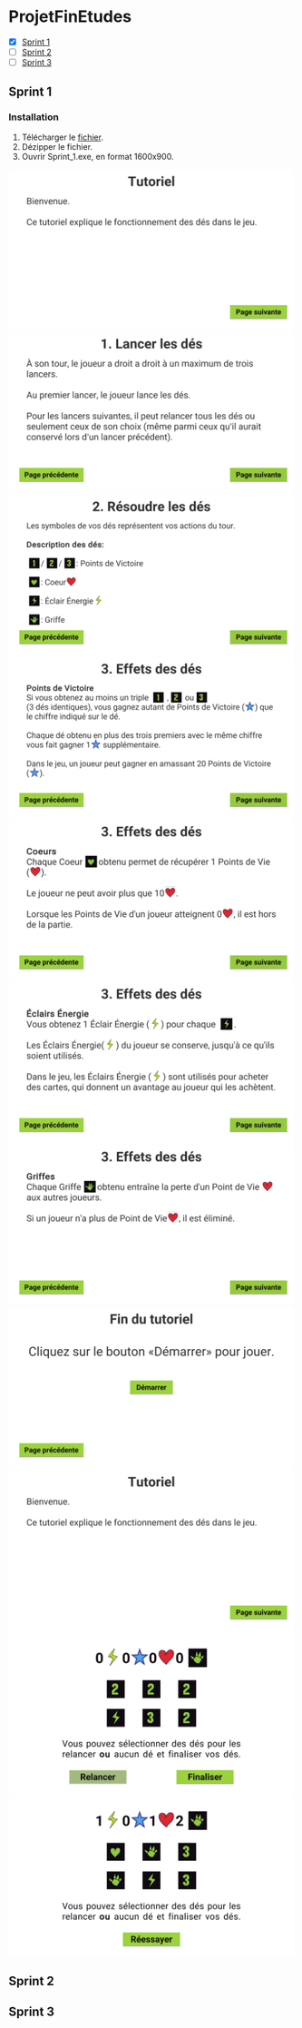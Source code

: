 # ProjetFinEtudes

- [x] [Sprint 1](https://github.com/GameDevPyro/ProjetFinEtudes#sprint-1) 
- [ ] [Sprint 2](https://github.com/GameDevPyro/ProjetFinEtudes#sprint-2)
- [ ] [Sprint 3](https://github.com/GameDevPyro/ProjetFinEtudes#sprint-3)

## Sprint 1

### Installation
1. Télécharger le [fichier](https://minhaskamal.github.io/DownGit/#/home?url=https://github.com/GameDevPyro/ProjetFinEtudes/tree/master/Sprint_1).
2. Dézipper le fichier.
3. Ouvrir Sprint_1.exe, en format 1600x900.


![Tutorial p. 1](Screenshots/0.png)
![Tutorial p. 2](Screenshots/1.png)
![Tutorial p. 3](Screenshots/2.png)
![Tutorial p. 4](Screenshots/3.png)
![Tutorial p. 5](Screenshots/4.png)
![Tutorial p. 6](Screenshots/5.png)
![Tutorial p. 7](Screenshots/6.png)
![Tutorial p. 8](Screenshots/7.png)
![Demo 1/3](Screenshots/0.png)
![Demo 2/3](Screenshots/9.png)
![Demo 3/3](Screenshots/10.png)


## Sprint 2



## Sprint 3
